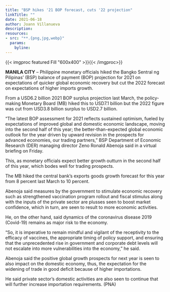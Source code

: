 ```yaml
---
title: "BSP hikes '21 BOP forecast, cuts '22 projection"
linkTitle: ""
date: 2021-06-18
author: Joann Villanueva
description:
resources:
- src: "**.{png,jpg,webp}"
  params:
    byline: 
---
```

{{< imgproc featured Fill "600x400" >}}{{< /imgproc>}}

**MANILA CITY** –  Philippine monetary officials hiked the Bangko Sentral ng Pilipinas’ (BSP) balance of payment (BOP) projection for 2021 on expectations of quicker global economic recovery but cut the 2022 forecast on expectations of higher imports growth.

From a USD6.2 billion 2021 BOP surplus projection last March, the policy-making Monetary Board (MB) hiked this to USD7.1 billion but the 2022 figure was cut from USD3.8 billion surplus to USD2.7 billion.

“The latest BOP assessment for 2021 reflects sustained optimism, fueled by expectations of improved global and domestic economic landscape, moving into the second half of this year; the better-than-expected global economic outlook for the year driven by upward revision in the prospects for advanced economies, our trading partners,” BSP Department of Economic Research (DER) managing director Zeno Ronald Abenoja said in a virtual briefing on Friday.

This, as monetary officials expect better growth outturn in the second half of this year, which bodes well for trading prospects.

The MB hiked the central bank’s exports goods growth forecast for this year from 8 percent last March to 10 percent.

Abenoja said measures by the government to stimulate economic recovery such as strengthened vaccination program rollout and fiscal stimulus along with the inputs of the private sector are plusses seen to boost market confidence, which in turn, are seen to result to more economic activities.

He, on the other hand, said dynamics of the coronavirus disease 2019 (Covid-19) remains as major risk to the economy.

“So, it is imperative to remain mindful and vigilant of the receptivity to the efficacy of vaccines, the appropriate timing of policy support, and ensuring that the unprecedented rise in government and corporate debt levels will not escalate into more vulnerabilities into the economy,” he said.

Abenoja said the positive global growth prospects for next year is seen to also impact on the domestic economy, thus, the expectation for the widening of trade in good deficit because of higher importations.

He said private sector’s domestic activities are also seen to continue that will further increase importation requirements. (PNA) 